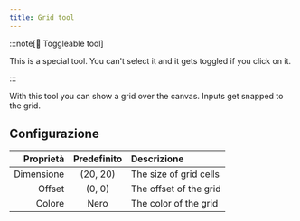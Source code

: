 ```yaml
---
title: Grid tool
---
```


:::note[🔘 Toggleable tool]

This is a special tool.
You can't select it and it gets toggled if you click on it.

:::

With this tool you can show a grid over the canvas.
Inputs get snapped to the grid.

## Configurazione

|  Proprietà |         Predefinito         | Descrizione            |
| ---------: | :-------------------------: | :--------------------- |
| Dimensione | (20, 20) | The size of grid cells |
|     Offset |  (0, 0)  | The offset of the grid |
|     Colore |             Nero            | The color of the grid  |

